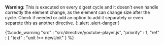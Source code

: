 **Warning:**
This is executed on every digest cycle and it doesn't even handle correctly the element change, as the element can change size after the cycle.
Check if needed or add an option to add it separately or even separete this as another directive.
{:.alert .alert-danger }

{%code_warning
    "src" : "src/directive/youtube-player.js",
    "priority" : 1,
    "ref" : {
        "text" : "unit !== newUnit"
    }
%}
